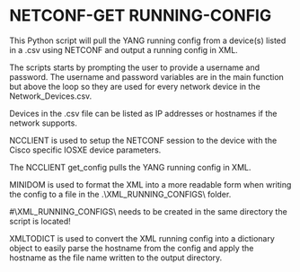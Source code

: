# NETCONF-GET RUNNING-CONFIG
This Python script will pull the YANG running config from a device(s) listed in a .csv using NETCONF and output a running config in XML. 

The scripts starts by prompting the user to provide a username and password. The username and password variables are in the main function but above the loop so they are used for every network device in the Network_Devices.csv. 

Devices in the .csv file can be listed as IP addresses or hostnames if the network supports. 

NCCLIENT is used to setup the NETCONF session to the device with the Cisco specific IOSXE device parameters. 

The NCCLIENT get_config pulls the YANG running config in XML. 

MINIDOM is used to format the XML into a more readable form when writing the config to a file in the .\XML_RUNNING_CONFIGS\ folder.

#\XML_RUNNING_CONFIGS\ needs to be created in the same directory the script is located!

XMLTODICT is used to convert the XML running config into a dictionary object to easily parse the hostname from the config and apply the hostname as the file name written to the output directory.
